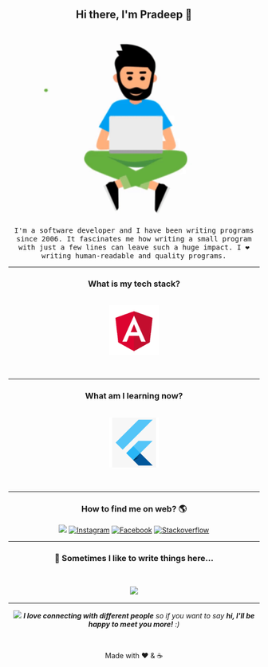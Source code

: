 <h2 align='center'> Hi there, I'm Pradeep 👋</h2>

<p align="center">
    <br><img src="https://github.com/pradeepradyumna/pradeepradyumna/blob/master/deep.gif" width="450px"><br><br>
    <samp>I'm a software developer and I have been writing programs since 2006. It fascinates me how writing a small
        program with just a few lines can leave such a huge impact. I ❤️ writing human-readable and quality programs.
    </samp>
    <br>

</p>
<hr>

<h3 align="center"> What is my tech stack? </h3>
<p align="center">
    <br>
    <img src="https://github.com/pradeepradyumna/pradeepradyumna/blob/master/Webp.net-gifmaker.gif" height = "100" width = "100"><br>
</p><br>
<hr>

<h3 align="center"> What am I learning now? </h3>
<p align="center">
    <br>
<img src="https://github.com/pradeepradyumna/pradeepradyumna/blob/master/Webp.net-gifmaker%20(1).gif" height = "100" width = "100"><br>
</p><br>
<hr>

<h3 align='center'> How to find me on web? 🌎 </h3>

<p align='center'>
    <a href="https://www.linkedin.com/in/pradeep-pradyumna-7291834a/"><img
            src="https://img.shields.io/badge/linkedin-%230077B5.svg?&style=for-the-badge&logo=linkedin&logoColor=white" /></a>
    <a href="https://www.instagram.com/itspradeepradyumna/" target="_blank"><img
            src="https://img.shields.io/badge/Instagram-%23E4405F.svg?&style=for-the-badge&logo=instagram&logoColor=white"
            alt="Instagram"></a>
    <a href="https://www.facebook.com/pradeepradyumna/"><img
            src="https://img.shields.io/badge/facebook-%231877F2.svg?&style=for-the-badge&logo=facebook&logoColor=white"
            alt="Facebook" /></a>
    <a href="https://stackoverflow.com/users/3978980/ipradeep?tab=profile"><img
            src="https://img.shields.io/badge/stackoverflow-profile-blue"
            alt="Stackoverflow" /></a>
</p>
<hr>
<h3 align='center'>💬 Sometimes I like to write things here...</h3>
<br>
<p align='center' align='right'>
    <a href="https://medium.com/@pradeepradyumna"><img
            src="https://img.shields.io/badge/Medium%20-%231572B6.svg?&style=for-the-badge&logo=medium&logoColor=white" /></a>
</p>
<hr>
<p align="center">
    <img src="https://media.giphy.com/media/xT0xeOGAGEAuQK1ujm/giphy.gif" width="150" />
    <em><b>I love connecting with different people</b> so if you want to say <b>hi, I'll be happy to meet you more!</b>
        :)</em>
</p><br>

<p align="center">
    Made with ❤️ & ☕</p>
